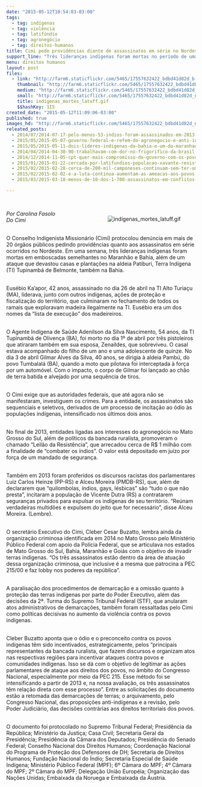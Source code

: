```yaml
---
date: "2015-05-12T10:54:03-03:00"
tags:
  - tag: indígenas
  - tag: violência
  - tag: latifúndio
  - tag: agronegócio
  - tag: direitos-humanos
title: Cimi pede providências diante de assassinatos em série no Nordeste
support_line: "Três lideranças indígenas foram mortas no período de uma semana, além do ataque contra uma comunidade, que teve casas e plantações queimadas."
menu: direitos humanos
layout: post
files:
  - link: "http://farm6.staticflickr.com/5465/17557632422_bdbd41d82d_b.jpg"
    thumbnail: "http://farm6.staticflickr.com/5465/17557632422_bdbd41d82d_t.jpg"
    medium: "http://farm6.staticflickr.com/5465/17557632422_bdbd41d82d_z.jpg"
    small: "http://farm6.staticflickr.com/5465/17557632422_bdbd41d82d_n.jpg"
    title: indígenas_mortes_latuff.gif
    $$hashKey: 1I5
created_date: "2015-05-12T11:09:06-03:00"
published: true
images_hd: "http://farm6.staticflickr.com/5465/17557632422_bdbd41d82d_n.jpg"
releated_posts:
  - 2014/07/2014-07-17-pelo-menos-53-indios-foram-assassinados-em-2013-diz-cimi.md
  - 2015/05/2015-05-07-governo-federal-e-refem-do-agronegocio-e-anti-indigena-denuncia-bispo-do-xingu.md
  - 2015/05/2015-05-11-dois-lideres-indigenas-da-bahia-e-um-do-maranhao-sao-assassinados.md
  - 2014/04/2014-04-30-90-trabalhavam-com-dor-no-frigorifico-da-brasil-foods.md
  - 2014/12/2014-11-05-cpt-quer-mais-compromisso-do-governo-com-os-povos-que-lutam-pela-terra.md
  - 2015/01/2015-01-22-cercada-por-latifundios-populacao-xavante-resiste-mas-exige-politicas-publicas.md
  - 2015/02/2015-02-28-cerca-de-200-mil-camponeses-continuam-sem-ter-uma-area-para-cultivar.md
  - 2015/02/2015-02-02-e-a-luta-continua-aumentam-as-ameacas-aos-povos-originarios-do-brasil.md
  - 2015/03/2015-03-18-menos-de-10-dos-1-700-assassinatos-em-conflitos-de-terra-vao-a-julgamento.md

---
```

<p>&nbsp;</p>

<figure class="image" style="float:right"><img alt="indígenas_mortes_latuff.gif" src="http://farm6.staticflickr.com/5465/17557632422_bdbd41d82d_b.jpg" />
<figcaption></figcaption>
</figure>

<p><em>Por Carolina Fasolo<br />
Do Cimi</em></p>

<p><br />
O Conselho Indigenista Mission&aacute;rio (Cimi) protocolou den&uacute;ncia em mais de 20 &oacute;rg&atilde;os p&uacute;blicos pedindo provid&ecirc;ncias quanto aos assassinatos em s&eacute;rie ocorridos no Nordeste. Em uma semana, tr&ecirc;s lideran&ccedil;as ind&iacute;genas foram mortas em emboscadas semelhantes no Maranh&atilde;o e Bahia, al&eacute;m de um ataque que devastou casas e planta&ccedil;&otilde;es na aldeia Patiburi, Terra Ind&iacute;gena (TI) Tupinamb&aacute; de Belmonte, tamb&eacute;m na Bahia.</p>

<p><br />
Eus&eacute;bio Ka&rsquo;apor, 42 anos, assassinado no dia 26 de abril na TI Alto Turia&ccedil;u (MA), liderava, junto com outros ind&iacute;genas, a&ccedil;&otilde;es de prote&ccedil;&atilde;o e fiscaliza&ccedil;&atilde;o do territ&oacute;rio, que culminaram no fechamento de todos os ramais que exploravam madeira ilegalmente na TI. Eus&eacute;bio era um dos nomes da &ldquo;lista de execu&ccedil;&atilde;o&rdquo; dos madeireiros.</p>

<p><br />
O Agente Ind&iacute;gena de Sa&uacute;de Adenilson da Silva Nascimento, 54 anos, da TI Tupinamb&aacute; de Oliven&ccedil;a (BA), foi morto no dia 1&ordm; de abril por tr&ecirc;s pistoleiros que atiraram tamb&eacute;m em sua esposa, Zenaildes, que sobreviveu. O casal estava acompanhado do filho de um ano e uma adolescente de quinze. No dia 3 de abril Gilmar Alves da Silva, 40 anos, se dirigia &agrave; aldeia Pamb&uacute;, do povo Tumbalal&aacute; (BA), quando a moto que pilotava foi interceptada &agrave; for&ccedil;a por um autom&oacute;vel. Com o impacto, o corpo de Gilmar foi lan&ccedil;ado ao ch&atilde;o de terra batida e alvejado por uma sequ&ecirc;ncia de tiros.</p>

<p><br />
O Cimi exige que as autoridades federais, que at&eacute; agora n&atilde;o se manifestaram, investiguem os crimes. Para a entidade, os assassinatos s&atilde;o sequenciais e seletivos, derivados de um processo de incita&ccedil;&atilde;o ao &oacute;dio &agrave;s popula&ccedil;&otilde;es ind&iacute;genas, intensificado nos &uacute;ltimos dois anos.</p>

<p><br />
No final de 2013, entidades ligadas aos interesses do agroneg&oacute;cio no Mato Grosso do Sul, al&eacute;m de pol&iacute;ticos da bancada ruralista, promoveram o chamado &ldquo;Leil&atilde;o da Resist&ecirc;ncia&rdquo;, que arrecadou cerca de R$ 1 milh&atilde;o com a finalidade de &ldquo;combater os &iacute;ndios&rdquo;. O valor est&aacute; depositado em ju&iacute;zo por for&ccedil;a de um mandado de seguran&ccedil;a.</p>

<p><br />
Tamb&eacute;m em 2013 foram proferidos os discursos racistas dos parlamentares Luiz Carlos Heinze (PP-RS) e Alceu Moreira (PMDB-RS), que, al&eacute;m de declararem que &ldquo;quilombolas, &iacute;ndios, gays, l&eacute;sbicas&rdquo; s&atilde;o &ldquo;tudo o que n&atilde;o presta&rdquo;, incitaram a popula&ccedil;&atilde;o de Vicente Dutra (RS) a contratarem seguran&ccedil;as privados para expulsar os ind&iacute;genas de seu territ&oacute;rio. &ldquo;Re&uacute;nam verdadeiras multid&otilde;es e expulsem do jeito que for necess&aacute;rio&rdquo;, disse Alceu Moreira. (Lembre).</p>

<p><br />
O secret&aacute;rio Executivo do Cimi, Cleber Cesar Buzatto, lembra ainda da organiza&ccedil;&atilde;o criminosa identificada em 2014 no Mato Grosso pelo Minist&eacute;rio P&uacute;blico Federal com apoio da Pol&iacute;cia Federal, que se articulava nos estados de Mato Grosso do Sul, Bahia, Maranh&atilde;o e Goi&aacute;s com o objetivo de invadir terras ind&iacute;genas. &ldquo;Os tr&ecirc;s assassinatos est&atilde;o dentro da &aacute;rea de atua&ccedil;&atilde;o dessa organiza&ccedil;&atilde;o criminosa, que inclusive &eacute; a mesma que patrocina a PEC 215/00 e faz lobby nos poderes da rep&uacute;blica&rdquo;.</p>

<p><br />
A paralisa&ccedil;&atilde;o dos procedimentos de demarca&ccedil;&atilde;o e a omiss&atilde;o quanto &agrave; prote&ccedil;&atilde;o das terras ind&iacute;genas por parte do Poder Executivo, al&eacute;m das decis&otilde;es da 2&ordf;. Turma do Supremo Tribunal Federal (STF), que anularam atos administrativos de demarca&ccedil;&otilde;es, tamb&eacute;m foram ressaltadas pelo Cimi como pol&iacute;ticas decisivas no aumento da viol&ecirc;ncia contra os povos ind&iacute;genas.</p>

<p><br />
Cleber Buzatto aponta que o &oacute;dio e o preconceito contra os povos ind&iacute;genas t&ecirc;m sido incentivados, estrategicamente, pelos &ldquo;principais representantes da bancada ruralista, que fazem discursos e organizam atos nas respectivas regi&otilde;es para incentivar ataques contra povos e comunidades ind&iacute;genas. Isso se d&aacute; com o objetivo de legitimar as a&ccedil;&otilde;es parlamentares de ataque aos direitos dos povos, no &acirc;mbito do Congresso Nacional, especialmente por meio da PEC 215. Esse m&eacute;todo foi se intensificando a partir de 2013 e, na nossa avalia&ccedil;&atilde;o, os tr&ecirc;s assassinatos t&ecirc;m rela&ccedil;&atilde;o direta com esse processo&rdquo;. Entre as solicita&ccedil;&otilde;es do documento est&atilde;o a retomada das demarca&ccedil;&otilde;es de terras; o arquivamento, pelo Congresso Nacional, das proposi&ccedil;&otilde;es anti-ind&iacute;genas e a revis&atilde;o, pelo Poder Judici&aacute;rio, das decis&otilde;es contr&aacute;rias aos direitos territoriais dos povos.</p>

<p><br />
O documento foi protocolado no Supremo Tribunal Federal; Presid&ecirc;ncia da Rep&uacute;blica; Minist&eacute;rio da Justi&ccedil;a; Casa Civil; Secretaria Geral da Presid&ecirc;ncia; Presid&ecirc;ncia da C&acirc;mara dos Deputados; Presid&ecirc;ncia do Senado Federal; Conselho Nacional dos Direitos Humanos; Coordena&ccedil;&atilde;o Nacional do Programa de Prote&ccedil;&atilde;o dos Defensores de DH; Secretaria de Direitos Humanos; Funda&ccedil;&atilde;o Nacional do &Iacute;ndio; Secretaria Especial de Sa&uacute;de Ind&iacute;gena; Minist&eacute;rio P&uacute;blico Federal (MPF); 6&ordm; C&acirc;mara do MPF; 4&ordm; C&acirc;mara do MPF; 2&ordm; C&acirc;mara do MPF; Delega&ccedil;&atilde;o Uni&atilde;o Europ&eacute;ia; Organiza&ccedil;&atilde;o das Na&ccedil;&otilde;es Unidas; Embaixada da Noruega e Embaixada da &Aacute;ustria.</p>
